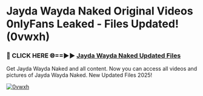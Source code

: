 # Jayda Wayda Naked Original Videos 0nlyFans Leaked - Files Updated! (0vwxh)

<h3>🔴 CLICK HERE 🌐==►► <a href="https://tinyurl.com/up5wt9bj" rel="nofollow">Jayda Wayda Naked Updated Files</a></h3>

Get Jayda Wayda Naked and all content. Now you can access all videos and pictures of Jayda Wayda Naked. New Updated Files 2025!

[![0vwxh](https://i.imgur.com/ABiUzMV.gif)](https://tinyurl.com/up5wt9bj)
